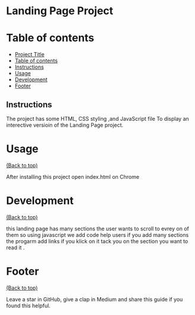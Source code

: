 
# Landing Page Project


# Table of contents

- [Project Title](#project-title)
- [Table of contents](#table-of-contents)
- [Instructions](#instructions)
- [Usage](#usage)
- [Development](#development)
- [Footer](#footer)


## Instructions

The project has some HTML, CSS styling ,and JavaScript file To display an interective versioin of the Landing Page project.

# Usage
[(Back to top)](#table-of-contents)

After installing this project open index.html on Chrome 

# Development
[(Back to top)](#table-of-contents)

this landing page has many sections the user wants to scroll to evrey on of them so
using javascript we add code help users if you add many sections the progarm add links if you klick on it 
tack you on the section you want to read it .


# Footer
[(Back to top)](#table-of-contents)


Leave a star in GitHub, give a clap in Medium and share this guide if you found this helpful.




